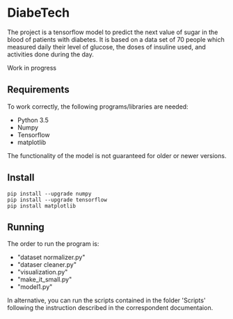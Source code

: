 # DiabeTech
The project is a tensorflow model to predict the next value of sugar in the blood of patients with diabetes. It is based on a data set of 70 people which measured daily their level of glucose, the doses of insuline used, and activities done during the day.

Work in progress

## Requirements

To work correctly, the following programs/libraries are needed:
* Python 3.5
* Numpy
* Tensorflow
* matplotlib

The functionality of the model is not guaranteed for older or newer versions.

## Install

    pip install --upgrade numpy
    pip install --upgrade tensorflow
    pip install matplotlib
  
## Running

The order to run the program is:
* "dataset normalizer.py"
* "dataser cleaner.py"
* "visualization.py"
* "make_it_small.py"
* "model1.py"

In alternative, you can run the scripts contained in the folder 'Scripts' following the instruction described in the correspondent documentaion.
